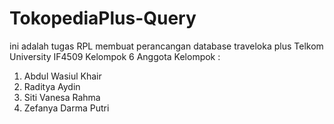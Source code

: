 # TokopediaPlus-Query

ini adalah tugas RPL membuat perancangan database traveloka plus
Telkom University
IF4509 
Kelompok 6
Anggota Kelompok : 
1. Abdul Wasiul Khair
2. Raditya Aydin
3. Siti Vanesa Rahma
4. Zefanya Darma Putri
